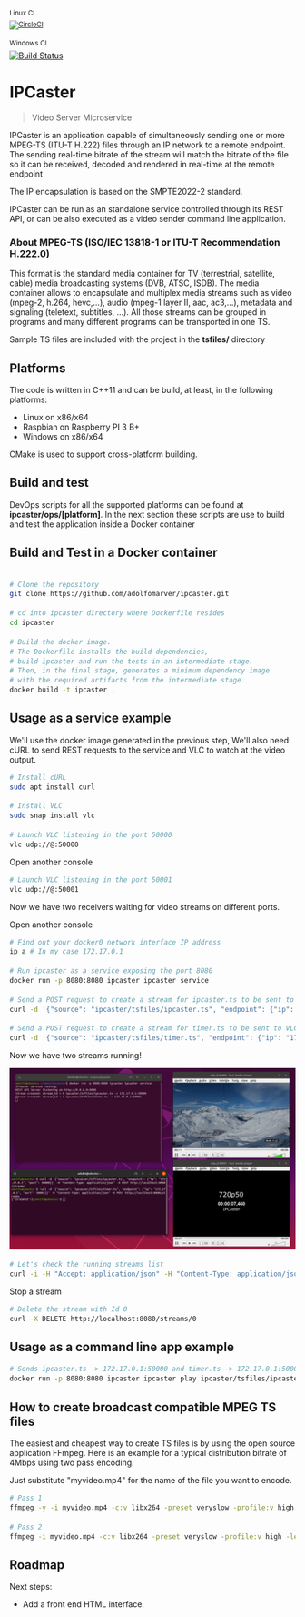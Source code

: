 <sup> Linux CI </sub>\
[![CircleCI](https://circleci.com/gh/adolfomarver/ipcaster.svg?style=svg)](https://circleci.com/gh/adolfomarver/ipcaster)

<sup>Windows CI</sup>\
[![Build Status](https://dev.azure.com/adolfomarver/Pegasus/_apis/build/status/adolfomarver.ipcaster?branchName=master)](https://dev.azure.com/adolfomarver/Pegasus/_build/latest?definitionId=2&branchName=master)

# IPCaster
> Video Server Microservice

IPCaster is an application capable of simultaneously sending one or more MPEG-TS (ITU-T H.222) files through an IP network to a remote endpoint. The sending real-time bitrate of the stream will match the bitrate of the file so it can be received, decoded and rendered in real-time at the remote endpoint

The IP encapsulation is based on the SMPTE2022-2 standard.

IPCaster can be run as an standalone service controlled through its REST API, or can be also executed as a video sender command line application.

### About MPEG-TS (ISO/IEC 13818-1 or ITU-T Recommendation H.222.0)

This format is the standard media container for TV (terrestrial, satellite, cable) media broadcasting systems (DVB, ATSC, ISDB). The media container allows to encapsulate and multiplex media streams such as video (mpeg-2, h.264, hevc,...), audio (mpeg-1 layer II, aac, ac3,...), metadata and signaling (teletext, subtitles, ...). All those streams can be grouped in programs and many different programs can be transported in one TS.

Sample TS files are included with the project in the **tsfiles/** directory

## Platforms

The code is written in C++11 and can be build, at least, in the following platforms:

* Linux on x86/x64
* Raspbian on Raspberry PI 3 B+
* Windows on x86/x64

CMake is used to support cross-platform building.

## Build and test

DevOps scripts for all the supported platforms can be found at **ipcaster/ops/[platform]**.
In the next section these scripts are use to build and test the application inside a Docker container

## Build and Test in a Docker container

```sh

# Clone the repository
git clone https://github.com/adolfomarver/ipcaster.git

# cd into ipcaster directory where Dockerfile resides
cd ipcaster

# Build the docker image. 
# The Dockerfile installs the build dependencies,
# build ipcaster and run the tests in an intermediate stage. 
# Then, in the final stage, generates a minimum dependency image 
# with the required artifacts from the intermediate stage.
docker build -t ipcaster .

```
## Usage as a service example

We'll use the docker image generated in the previous step, We'll also need: cURL to send REST requests to the service and VLC to watch at the video output.

```sh
# Install cURL
sudo apt install curl

# Install VLC
sudo snap install vlc

# Launch VLC listening in the port 50000
vlc udp://@:50000
```

Open another console 
```sh
# Launch VLC listening in the port 50001
vlc udp://@:50001
```

Now we have two receivers waiting for video streams on different ports.

Open another console
```sh
# Find out your docker0 network interface IP address
ip a # In my case 172.17.0.1

# Run ipcaster as a service exposing the port 8080
docker run -p 8080:8080 ipcaster ipcaster service

# Send a POST request to create a stream for ipcaster.ts to be sent to VLC on port 50000
curl -d '{"source": "ipcaster/tsfiles/ipcaster.ts", "endpoint": {"ip": "172.17.0.1", "port": 50000}}' -H "Content-Type: application/json" -X POST http://localhost:8080/streams

# Send a POST request to create a stream for timer.ts to be sent to VLC on port 50001
curl -d '{"source": "ipcaster/tsfiles/timer.ts", "endpoint": {"ip": "172.17.0.1", "port": 50001}}' -H "Content-Type: application/json" -X POST http://localhost:8080/streams
```

Now we have two streams running!

![IPCasting 2 streams](images/ipcasterrun.png "IPCasting 2 streams")

```sh
# Let's check the running streams list
curl -i -H "Accept: application/json" -H "Content-Type: application/json" -X GET http://localhost:8080/streams
```

Stop a stream

```sh
# Delete the stream with Id 0
curl -X DELETE http://localhost:8080/streams/0
```

## Usage as a command line app example
```sh
# Sends ipcaster.ts -> 172.17.0.1:50000 and timer.ts -> 172.17.0.1:50001
docker run -p 8080:8080 ipcaster ipcaster play ipcaster/tsfiles/ipcaster.ts 172.17.0.1 50000 ipcaster/tsfiles/timer.ts 172.17.0.1 50001
```

## How to create broadcast compatible MPEG TS files

The easiest and cheapest way to create TS files is by using the open source application FFmpeg. Here is an example for a typical distribution bitrate of 4Mbps using two pass encoding.

Just substitute "myvideo.mp4" for the name of the file you want to encode.

```sh
# Pass 1
ffmpeg -y -i myvideo.mp4 -c:v libx264 -preset veryslow -profile:v high -level 4.0 -vf format=yuv420p -bsf:v h264_mp4toannexb -b:v 3.5M -maxrate 3.5M -bufsize 3.5M -pass 1 -f mpegts /dev/null

# Pass 2
ffmpeg -i myvideo.mp4 -c:v libx264 -preset veryslow -profile:v high -level 4.0 -vf format=yuv420p -bsf:v h264_mp4toannexb -b:v 3.5M -maxrate 3.5M -bufsize 3.5M -pass 2 -c:a aac -b:a 128k -muxrate 4000000 myvideo.ts
```

## Roadmap

Next steps:

* Add a front end HTML interface.
